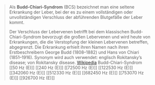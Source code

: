 > Als **Budd-Chiari-Syndrom** (BCS) bezeichnet man eine seltene Erkrankung der Leber, bei der es zu einem vollständigen oder unvollständigen Verschluss der abführenden Blutgefäße der Leber kommt.
>
> Der Verschluss der Lebervenen betrifft bei dem klassischen Budd-Chiari-Syndrom bevorzugt die großen Lebervenen und wird heute von Erkrankungen, die die Verstopfung der kleinen Lebervenen betreffen, abgegrenzt.
> Die Erkrankung erhielt ihren Namen nach ihren Erstbeschreibern George Budd (1808–1882) und Hans von Chiari (1851–1916). Synonym wird auch verwendet: englisch Rokitansky’s disease; von Rokitansky disease.
> [Wikipedia](https://de.wikipedia.org/wiki/Budd-Chiari-Syndrom)
Budd-Chiari-Syndrom
[[50 Hz (E)]]
[[240 Hz (E)]]
[[72500 Hz (E)]]
[[122530 Hz (E)]]
[[342060 Hz (E)]]
[[512330 Hz (E)]]
[[682450 Hz (E)]]
[[753070 Hz (E)]]
[[926700 Hz (E)]]